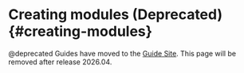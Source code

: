 Creating modules (Deprecated)                        {#creating-modules}
================

@deprecated Guides have moved to the [Guide Site](https://guide.riot-os.org/advanced_tutorials/creating_modules/).
This page will be removed after release 2026.04.
